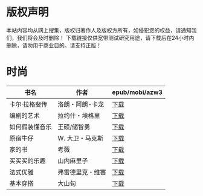 # 版权声明

本站内容均从网上搜集，版权归著作人及版权方所有，如侵犯您的权益，请通知我们，我们将会及时删除！ 下载链接仅供宽带测试研究用途，请下载后在24小时内删除，请勿用于商业目的。请支持正版！

# 时尚

| 书名 | 作者 | epub/mobi/azw3 |
| --- | --- | --- |
| 卡尔·拉格斐传 | 洛朗・阿朗-卡龙 | [下载](https://url89.ctfile.com/f/31084289-1375500028-a96942?p=8866) |
| 编剧的艺术 | 拉约什・埃格里 | [下载](https://url89.ctfile.com/f/31084289-1356994639-027e11?p=8866) |
| 如何假装懂音乐 | 王硕/储智勇 | [下载](https://url89.ctfile.com/f/31084289-1356992167-7c7309?p=8866) |
| 原宿牛仔 | W. 大卫・马克斯 | [下载](https://url89.ctfile.com/f/31084289-1357053643-0a120a?p=8866) |
| 家的书 | 考薇 | [下载](https://url89.ctfile.com/f/31084289-1357043968-3b8fae?p=8866) |
| 买买买的乐趣 | 山内麻里子 | [下载](https://url89.ctfile.com/f/31084289-1357043890-8d74b4?p=8866) |
| 法式优雅 | 弗雷德里克・维塞 | [下载](https://url89.ctfile.com/f/31084289-1357034713-bd3171?p=8866) |
| 基本穿搭 | 大山旬 | [下载](https://url89.ctfile.com/f/31084289-1357028179-6a7a86?p=8866) |
